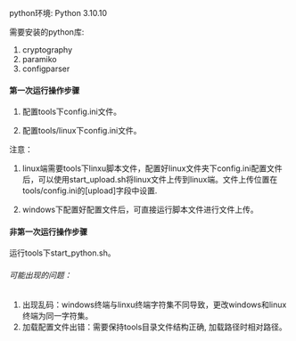 python环境: Python 3.10.10

需要安装的python库:
  1. cryptography
  2. paramiko
  3. configparser

#### 第一次运行操作步骤
1. 配置tools下config.ini文件。

2. 配置tools/linux下config.ini文件。

  注意： 

1. linux端需要tools下linxu脚本文件，配置好linux文件夹下config.ini配置文件后，可以使用start_upload.sh将linux文件上传到linux端。文件上传位置在tools/config.ini的[upload]字段中设置.

2. windows下配置好配置文件后，可直接运行脚本文件进行文件上传。

#### 非第一次运行操作步骤

运行tools下start_python.sh。

###### 可能出现的问题：
1. 出现乱码：windows终端与linxu终端字符集不同导致，更改windows和linux终端为同一字符集。
2. 加载配置文件出错：需要保持tools目录文件结构正确, 加载路径时相对路径。

